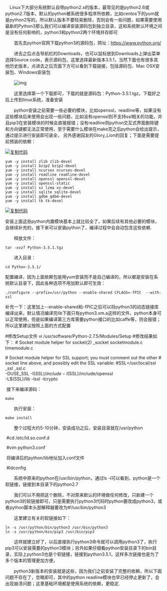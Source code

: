 　Linux下大部分系统默认自带python2.x的版本，最常见的是python2.6或python2.7版本，默认的python被系统很多程序所依赖，比如centos下的yum就是python2写的，所以默认版本不要轻易删除，否则会有一些问题，如果需要使用最新的Python3那么我们可以编译安装源码包到独立目录，这和系统默认环境之间是没有任何影响的，python3和python2两个环境并存即可

　　首先去python官网下载python3的源码包，网址：https://www.python.org/

　　进去之后点击导航栏的Downloads，也可以鼠标放到Downloads上弹出菜单选择Source code，表示源码包，这里选择最新版本3.5.1，当然下面也有很多其他历史版本，点进去之后页面下方可以看到下载链接，包括源码包、Mac OSX安装包、Windows安装包

　　![img](https://images2015.cnblogs.com/blog/734555/201602/734555-20160204152757772-228746966.png)

　　这里选择第一个下载即可，下载的就是源码包：Python-3.5.1.tgz，下载好之后上传到linux系统，准备安装

　　python安装之前需要一些必要的模块，比如openssl，readline等，如果没有这些模块后来使用会出现一些问题，比如没有openssl则不支持ssl相关的功能，并且pip3在安装模块的时候会直接报错；没有readline则python交互式界面删除键和方向键都无法正常使用，至于需要什么模块在make完之后python会给出提示，通过提示进行安装即可装全， 另外感谢园友的Glory_Lion的回复；下面是需要提前预装的依赖：

[![复制代码](https://common.cnblogs.com/images/copycode.gif)](javascript:void(0);)

```
yum -y install zlib zlib-devel
yum -y install bzip2 bzip2-devel
yum -y install ncurses ncurses-devel
yum -y install readline readline-devel
yum -y install openssl openssl-devel
yum -y install openssl-static
yum -y install xz lzma xz-devel
yum -y install sqlite sqlite-devel
yum -y install gdbm gdbm-devel
yum -y install tk tk-devel
```

[![复制代码](https://common.cnblogs.com/images/copycode.gif)](javascript:void(0);)

​       安装上面这些python内置模块基本上就比较全了，如果后续有其他必要的模块，会继续补充的，接下来可以安装python了，编译过程中会自动包含这些依赖.

　　释放文件：

```
tar -xvzf Python-3.5.1.tgz
```

　　进入目录：

```
cd Python-3.5.1/
```

​	配置编译，因为上面依赖包是用yum安装而不是自己编译的，所以都是安装在系统默认目录下，因此各种选项不用加默认即可生效：

```
./configure --prefix=/usr/python --enable-shared CFLAGS=-fPIC  --with-ssl
```

​      补充一下：这里加上--enable-shared和-fPIC之后可以将python3的动态链接库编译出来，默认情况编译完lib下面只有python3.xm.a这样的文件，python本身可以正常使用，但是如果编译第三方库需要python接口的比如caffe等，则会报错；所以这里建议按照上面的方式配置



\#修改Setup文件
vi /usr/software/Python-2.7.5/Modules/Setup
\#修改结果如下：
\# Socket module helper for socket(2)
_socket socketmodule.c timemodule.c

\# Socket module helper for SSL support; you must comment out the other
\# socket line above, and possibly edit the SSL variable:
\#SSL=/usr/local/ssl
_ssl _ssl.c \
-DUSE_SSL -I$(SSL)/include -I$(SSL)/include/openssl \
-L$(SSL)/lib -lssl -lcrypto



​	接下来编译源码：

```
make
```

　　执行安装：

```
make install
```

　　整个过程大约5-10分钟，安装成功之后，安装目录就在/usr/python

​        #cd /etc/ld.so.conf.d

​	#vim python3.conf

​	将编译后的python/lib地址加入conf文件

​	#ldconfig

　　系统中原来的python在/usr/bin/python，通过ls -l可以看到，python是一个软链接，链接到本目录下的python2.7

　　我们可以不用把这个删除，不对原来默认的环境做任何修改，只新建一个python3的软链接即可，只是需要执行python3代码时python要改成python3，或者python脚本头部解释器要改为#!/usr/bin/python3

　　这里建立有关的软链接如下：

```
ln -s /usr/python/bin/python3 /usr/bin/python3
ln -s /usr/python/bin/pip3 /usr/bin/pip3
```

　　这样就建立好了，以后直接执行python3命令就可以调用python3了，执行pip3可以安装需要的python3模块；另外如果仔细看python安装目录下的bin目录，实际上python3也是个软链接，链接到python3.5.1，这样多次链接也是为了多个版本的管理更加方便，

　　python3新版本的安装就是这些，因为我们之前安装了完整的依赖，所以下面问题不存在了，忽略即可，其中的python readline模块也早已经停止更新了，会出现崩溃问题；这里基础环境都是使用系统的依赖，更稳定.